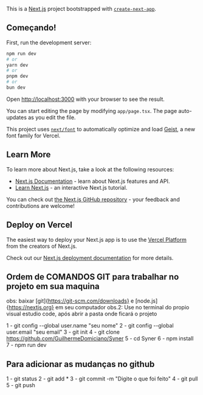 This is a [Next.js](https://nextjs.org) project bootstrapped with [`create-next-app`](https://nextjs.org/docs/app/api-reference/cli/create-next-app).

## Começando!

First, run the development server:

```bash
npm run dev
# or
yarn dev
# or
pnpm dev
# or
bun dev
```

Open [http://localhost:3000](http://localhost:3000) with your browser to see the result.

You can start editing the page by modifying `app/page.tsx`. The page auto-updates as you edit the file.

This project uses [`next/font`](https://nextjs.org/docs/app/building-your-application/optimizing/fonts) to automatically optimize and load [Geist](https://vercel.com/font), a new font family for Vercel.

## Learn More

To learn more about Next.js, take a look at the following resources:

- [Next.js Documentation](https://nextjs.org/docs) - learn about Next.js features and API.
- [Learn Next.js](https://nextjs.org/learn) - an interactive Next.js tutorial.

You can check out [the Next.js GitHub repository](https://github.com/vercel/next.js) - your feedback and contributions are welcome!

## Deploy on Vercel

The easiest way to deploy your Next.js app is to use the [Vercel Platform](https://vercel.com/new?utm_medium=default-template&filter=next.js&utm_source=create-next-app&utm_campaign=create-next-app-readme) from the creators of Next.js.

Check out our [Next.js deployment documentation](https://nextjs.org/docs/app/building-your-application/deploying) for more details.

## Ordem de COMANDOS GIT para trabalhar no projeto em sua maquina

obs: baixar [git]{https://git-scm.com/downloads} e [node.js]{https://nextjs.org} em seu computador
obs.2: Use no terminal do propio visual estudio code, após abrir a pasta onde ficará o projeto 

1 - git config --global user.name "seu nome"
2 - git config --global user.email "seu email"
3 - git init
4 - git clone https://github.com/GuilhermeDomiciano/Syner
5 - cd Syner
6 - npm install 
7 - npm run dev 

## Para adicionar as mudanças no github

1 - git status
2 - git add *
3 - git commit -m "Digite o que foi feito"
4 - git pull
5 - git push


